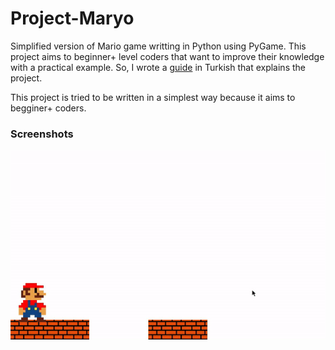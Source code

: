 # Project-Maryo
Simplified version of Mario game writting in Python using PyGame. This project aims to beginner+ level coders that want to improve their knowledge with a practical example. So, I wrote a [guide](https://github.com/furkantokac/Project-Maryo/blob/master/extras/Project-Maryo_RehberV1.0_MetuNccAcm_TR.pdf) in Turkish that explains the project.

This project is tried to be written in a simplest way because it aims to begginer+ coders.

### Screenshots
![](https://raw.githubusercontent.com/furkantokac/Project-Maryo/master/extras/maryov1.0.gif)
